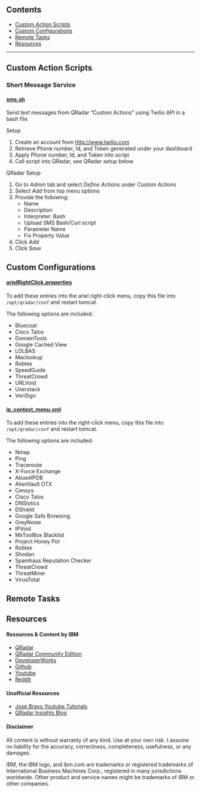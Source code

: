 ## Contents
- [Custom Action Scripts](#custom-action-scripts)
- [Custom Configurations](#custom-configurations)
- [Remote Tasks](#remote-tasks)
- [Resources](#resources)

---

## Custom Action Scripts

### Short Message Service

#### [sms.sh](https://github.com/josh-morin/qradar/blob/master/action_scripts/sms.sh)
Send text messages from QRadar ”Custom Actions” using Twilio API in a bash file. 

Setup
1. Create an account from http://www.twilio.com
2. Retrieve Phone number, Id, and Token generated under your dashboard
3. Apply Phone number, Id, and Token into script
4. Call script into QRadar, see QRadar setup below

QRadar Setup
1. Go to _Admin_ tab and select _Define Actions_ under _Custom Actions_
2. Select _Add_ from top menu options
3. Provide the following:
   * Name
   * Description
   * Interpreter: Bash
   * Upload SMS Bash/Curl script
   * Parameter Name
   * Fix Property Value
4. Click _Add_
5. Click _Save_

## Custom Configurations

#### [arielRightClick.properties](https://github.com/josh-morin/qradar/blob/master/configs/arielRightClick.properties)
To add these entries into the ariel right-click menu, copy this file into `/opt/qradar/conf` and restart tomcat.

The following options are included:
* Bluecoat
* Cisco Talos
* DomainTools
* Google Cached View
* LOLBAS
* Maclookup
* Robtex
* SpeedGuide
* ThreatCrowd
* URLVoid
* Userstack
* VeriSign

#### [ip_context_menu.xml](https://github.com/josh-morin/qradar/blob/master/configs/ip_context_menu.xml)
To add these entries into the right-click menu, copy this file into `/opt/qradar/conf` and restart tomcat.

The following options are included:
* Nmap
* Ping
* Traceroute
* X-Force Exchange
* AbuseIPDB
* AlienVault OTX
* Censys
* Cisco Talos
* DNSlytics
* DShield
* Google Safe Browsing
* GreyNoise
* IPVoid
* MxToolBox Blacklist
* Project Honey Pot
* Robtex
* Shodan
* Spamhaus Reputation Checker
* ThreatCrowd
* ThreatMiner
* VirusTotal

## Remote Tasks


## Resources

#### Resources & Content by IBM
* [QRadar](https://www.ibm.com/us-en/marketplace/ibm-qradar-siem)
* [QRadar Community Edition](https://developer.ibm.com/qradar/ce/)
* [DeveloperWorks](https://ibm.biz/qradarforums)
* [Github](https://github.com/ibm-security-intelligence)
* [Youtube](https://www.youtube.com/user/IBMSecuritySupport)
* [Reddit](https://www.reddit.com/r/QRadar/)

#### Unofficial Resources
* [Jose Bravo Youtube Tutorials](https://www.youtube.com/user/jbravovideos)
* [QRadar Insights Blog](https://qradarinsights.com/)

#### Disclaimer
All content is without warranty of any kind. Use at your own risk. I assume no liability for the accuracy, correctness, completeness, usefulness, or any damages.

IBM, the IBM logo, and ibm.com are trademarks or registered trademarks of International Business Machines Corp., registered in many jurisdictions worldwide. Other product and service names might be trademarks of IBM or other companies.

